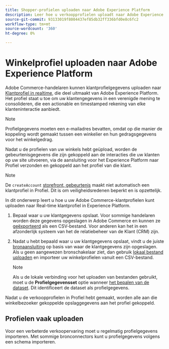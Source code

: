 ```yaml
---
title: Shopper-profielen uploaden naar Adobe Experience Platform
description: Leer hoe u verkoopprofielen uploadt naar Adobe Experience Platform.
source-git-commit: 93133019f8004437ef85db32ff336bfd0e8c6fc2
workflow-type: tm+mt
source-wordcount: '360'
ht-degree: 0%

---
```


# Winkelprofiel uploaden naar Adobe Experience Platform

Adobe Commerce-handelaren kunnen klantprofielgegevens uploaden naar [Klantprofiel in realtime](https://experienceleague.adobe.com/docs/experience-platform/profile/home.html), die deel uitmaakt van Adobe Experience Platform. Het profiel staat u toe om uw klantengegevens in een verenigde mening te consolideren, die een actionable en timestamped rekening van elke klanteninteractie aanbiedt.

>[!NOTE]
>
> Profielgegevens moeten een e-mailadres bevatten, omdat op die manier de koppeling wordt gemaakt tussen een winkelier en hun gedragsgegevens voor het winkelgedrag.

Nadat u de profielen van uw winkels hebt geüpload, worden de gebeurtenisgegevens die zijn gekoppeld aan de interacties die uw klanten op uw site uitvoeren, via de aansluiting voor het Experience Platform naar Profiel verzonden en gekoppeld aan het profiel van die klant.

>[!NOTE]
>
> De `createAccount` [storefront, gebeurtenis](events.md) maakt niet automatisch een klantprofiel in Profiel. Dit is om veiligheidsredenen beperkt en is opzettelijk.

In dit onderwerp leert u hoe u uw Adobe Commerce-klantprofielen kunt uploaden naar Real-time klantprofiel in Experience Platform.

1. Bepaal waar u uw klantgegevens opslaat. Voor sommige handelaren worden deze gegevens opgeslagen in Adobe Commerce en kunnen ze [geëxporteerd](https://docs.magento.com/user-guide/system/data-export.html) als een CSV-bestand. Voor anderen kan het in een afzonderlijk systeem van het de relatiebeheer van de Klant (CRM) zijn.

1. Nadat u hebt bepaald waar u uw klantgegevens opslaat, vindt u de juiste [bronaansluiting](https://experienceleague.adobe.com/docs/experience-platform/sources/home.html?lang=en) op basis van waar de klantgegevens zijn opgeslagen. Als u geen aangewezen bronschakelaar ziet, dan gebruik [lokaal bestand uploaden](https://experienceleague.adobe.com/docs/experience-platform/sources/ui-tutorials/create/local-system/local-file-upload.html) en importeer uw winkelprofielen vanuit een CSV-bestand.

   >[!NOTE]
   >
   > Als u de lokale verbinding voor het uploaden van bestanden gebruikt, moet u de **Profielgegevensset** optie wanneer [het bepalen van de dataset](https://experienceleague.adobe.com/docs/experience-platform/sources/ui-tutorials/create/local-system/local-file-upload.html#use-an-existing-dataset). Dit identificeert de dataset als profielgegevens.

Nadat u de verkoopprofielen in Profiel hebt gemaakt, worden alle aan die winkelbezoeker gekoppelde opslaggegevens aan het profiel gekoppeld.

## Profielen vaak uploaden

Voor een verbeterde verkoopervaring moet u regelmatig profielgegevens importeren. Met sommige bronconnectors kunt u profielgegevens volgens een schema importeren.
